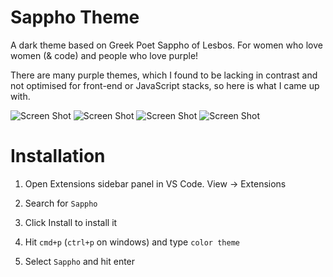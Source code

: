 # Sappho Theme 

A dark theme based on Greek Poet Sappho of Lesbos. 
For women who love women (& code) and people who love purple!

There are many purple themes, which I found to be lacking in contrast
and not optimised for front-end or JavaScript stacks, so here is what I came up with.

![Screen Shot](../sappho/image/ss1.png)
![Screen Shot](../sappho/image/ss2.png)
![Screen Shot](../sappho/image/ss3.png)
![Screen Shot](../sappho/image/ss4.png)

# Installation
1. Open Extensions sidebar panel in VS Code. View → Extensions

2. Search for `Sappho`

3. Click Install to install it

4. Hit `cmd+p` (`ctrl+p` on windows) and type `color theme`

5. Select `Sappho` and hit enter